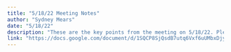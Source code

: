 ```yaml
---
title: "5/18/22 Meeting Notes"
author: "Sydney Mears"
date: "5/18/22"
description: "These are the key points from the meeting on 5/18/22. Please click the button below to access them."
link: "https://docs.google.com/document/d/1SQCP8SjQsdB7utq6Vxf6uUMbxDjySzq97zVurlNvlI0/edit?usp=sharing"
---
```

